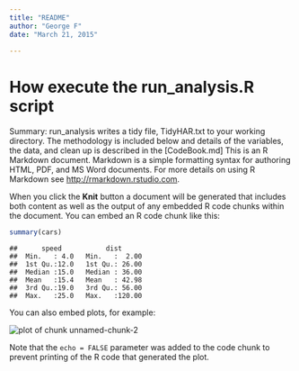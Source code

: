 ```yaml
---
title: "README"
author: "George F"
date: "March 21, 2015"
 
---
```


# How execute the run_analysis.R script

Summary: run_analysis writes a tidy file, TidyHAR.txt to your working directory. The methodology is included below and details of the variables, the data, and clean up is described in the [CodeBook.md]
This is an R Markdown document. Markdown is a simple formatting syntax for authoring HTML, PDF, and MS Word documents. For more details on using R Markdown see <http://rmarkdown.rstudio.com>.

When you click the **Knit** button a document will be generated that includes both content as well as the output of any embedded R code chunks within the document. You can embed an R code chunk like this:


```r
summary(cars)
```

```
##      speed           dist       
##  Min.   : 4.0   Min.   :  2.00  
##  1st Qu.:12.0   1st Qu.: 26.00  
##  Median :15.0   Median : 36.00  
##  Mean   :15.4   Mean   : 42.98  
##  3rd Qu.:19.0   3rd Qu.: 56.00  
##  Max.   :25.0   Max.   :120.00
```

You can also embed plots, for example:

![plot of chunk unnamed-chunk-2](figure/unnamed-chunk-2-1.png) 

Note that the `echo = FALSE` parameter was added to the code chunk to prevent printing of the R code that generated the plot.
